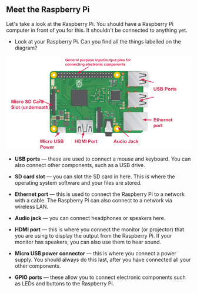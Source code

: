 ## Meet the Raspberry Pi

Let's take a look at the Raspberry Pi. You should have a Raspberry Pi computer in front of you for this. It shouldn't be connected to anything yet.

+ Look at your Raspberry Pi. Can you find all the things labelled on the diagram?

![screenshot](images/pi-labelled-names.png)

+ __USB ports__ — these are used to connect a mouse and keyboard. You can also connect other components, such as a USB drive.

+ __SD card slot__ — you can slot the SD card in here. This is where the operating system software and your files are stored.

+ __Ethernet port__ — this is used to connect the Raspberry Pi to a network with a cable. The Raspberry Pi can also connect to a network via wireless LAN.

+ __Audio jack__ — you can connect headphones or speakers here.

+ __HDMI port__ — this is where you connect the monitor (or projector) that you are using to display the output from the Raspberry Pi. If your monitor has speakers, you can also use them to hear sound.

+ __Micro USB power connector__ — this is where you connect a power supply. You should always do this last, after you have connected all your other components.

+ __GPIO ports__ — these allow you to connect electronic components such as LEDs and buttons to the Raspberry Pi.  
